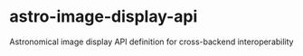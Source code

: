 # astro-image-display-api
Astronomical image display API definition for cross-backend interoperability
